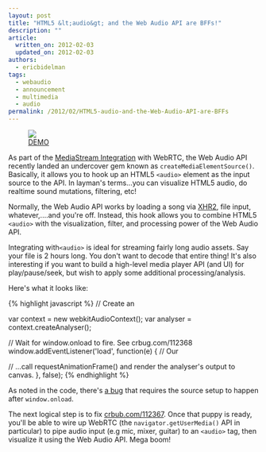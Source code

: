 ```yaml
---
layout: post
title: "HTML5 &lt;audio&gt; and the Web Audio API are BFFs!"
description: ""
article:
  written_on: 2012-02-03
  updated_on: 2012-02-03
authors:
  - ericbidelman
tags:
  - webaudio
  - announcement
  - multimedia
  - audio
permalink: /2012/02/HTML5-audio-and-the-Web-Audio-API-are-BFFs
---
```

<figure><a href="http://html5-demos.appspot.com/static/webaudio/createMediaSourceElement.html"><img src="http://updates.html5rocks.com/images/AMIfv96UyOp5BwlS5puAtTY2crdA4EevCxsn1sJKF1sqYpyA6FQXkXc6tnLhHT2qATsJ90-u26Ky3gzjeSST1yCRpGm7PI-zDURCcyTYigYHscR9bMISVrk2XBJ9d1K5_W8y07VCSM8x8PDEyramWQlysHtncvIKQw" style="max-width:100%"></a><figcaption><a href="http://html5-demos.appspot.com/static/webaudio/createMediaSourceElement.html">DEMO</a></figcaption></figure>

As part of the [MediaStream Integration](https://dvcs.w3.org/hg/audio/raw-file/tip/webaudio/webrtc-integration.html) with WebRTC, the Web Audio API recently landed an undercover gem known as `createMediaElementSource()`. Basically, it allows you to hook up an HTML5 `<audio>` element as the input source to the API. In layman's terms...you can visualize HTML5 audio, do realtime sound mutations, filtering, etc!

Normally, the Web Audio API works by loading a song via [XHR2](http://www.html5rocks.com/tutorials/webaudio/intro/#toc-load), file input, whatever,....and you're off. Instead, this hook allows you to combine HTML5 `<audio>` with the visualization, filter, and processing power of the Web Audio API.

Integrating with`<audio>` is ideal for streaming fairly long audio assets. Say your file is 2 hours long. You don't want to decode that entire thing! It's also interesting if you want to build a high-level media player API (and UI) for play/pause/seek, but wish to apply some additional processing/analysis.

Here's what it looks like:

{% highlight javascript %}
// Create an <audio> element dynamically.
var audio = new Audio();
audio.src = 'myfile.mp3';
audio.controls = true;
audio.autoplay = true;
document.body.appendChild(audio);

var context = new webkitAudioContext();
var analyser = context.createAnalyser();

// Wait for window.onload to fire. See crbug.com/112368
window.addEventListener('load', function(e) {
  // Our <audio> element will be the audio source.
  var source = context.createMediaElementSource(audio);
  source.connect(analyser);
  analyser.connect(context.destination);

  // ...call requestAnimationFrame() and render the analyser's output to canvas.
}, false);
{% endhighlight %}

As noted in the code, there's [a bug](http://crbug.com/112368) that requires the source setup to happen after
`window.onload`.

The next logical step is to fix [crbub.com/112367](http://crbug.com/112367). Once that puppy is ready, you'll be able to wire up WebRTC (the `navigator.getUserMedia()` API in particular) to pipe audio input (e.g mic, mixer, guitar) to an `<audio>` tag, then visualize it using the Web Audio API. Mega boom!
